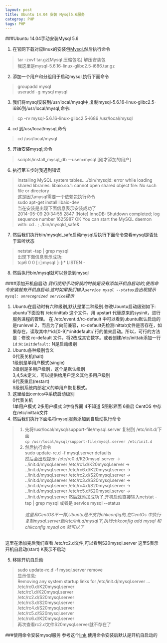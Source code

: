 ```yaml
---
layout: post
title: Ubuntu 14.04 安装 Mysql5.6服务
categroy: PHP
tags: PHP
---
```

###Ubuntu 14.04手动安装Mysql 5.6
1. 在官网下载对应linux的安装包[Mysql](http://www.mysql.com),然后执行命令
>tar -zxvf tar.gz[Mysql 压缩包名] 解压安装包   
我这里是mysql-5.6.16-linux-glibc2.5-i686.tar.gz
2. 添加一个用户和分组用于启动mysql,执行下面命令
>groupadd mysql  
useradd -g mysql mysql
3. 我们将mysql安装到/usr/local/mysql中,复制mysql-5.6.16-linux-glibc2.5-i686到/usr/local/mysql,命令:
>cp -rv mysql-5.6.16-linux-glibc2.5-i686 /usr/local/mysql
4. cd 到/usr/local/mysql,命令
>cd /usr/local/mysql
5. 开始安装mysql,命令
>scripts/install_mysql_db --user=mysql [刚才添加的用户]
6. 执行第五步时我遇到错误
>Installing MySQL system tables..../bin/mysqld: error while loading shared libraries: libaio.so.1: cannot open shared object file: No such file or directory  
这是因为mysql需要一个依赖包执行命令  
>sudo apt-get install libaio-dev  
当在安装是出现下面信息表示安装成功了   
2014-05-09 20:34:55 2847 [Note] InnoDB: Shutdown completed; log sequence number 1625987 OK
You can start the MySQL daemon with:
cd . ; ./bin/mysqld_safe&
7. 然后我们执行bin/mysqld_safe启动mysql后执行下面命令查看mysql是否处于监听状态
>netstat -tap | grep mysql   
出现下面信息表示成功:  
tcp6    0   0 [::]:mysql              [::]:*              LISTEN      -
8. 然后执行bin/mysql就可以登录到mysql

####添加开机自启动
*我们使用手动安装的时候是没有添加开机自启动的,使用命令安装就有开机自启动.这时如果我们输入`service mysql --status`会出现提示`mysql: unrecognized service`提示*

1. Ubuntu在启动时有六种级别,默认是第二种级别.修改Ubuntu启动级别如下:
ubuntu下面没有 /etc/inittab 这个文件。用 upstart 代替原来的sysinit，进行服务进程的管理。
在 /etc/event.d/rc-default 中可以看到ubuntu默认启动的是runlevel 2，而且为了向前兼容，rc-default先检测inittab文件是否存在，如果存在，读取其中/^id:[0-9]*:initdefault:/ 行的值来启动。所以，可行的方法是：修改 rc-default 文件，将2改成其它数字。或者创建/etc/inittab添加一行`id:N:initdefault:` N是启动级别
2. Ubuntu各种级别含义  
0代表关机(halt)  
1级别是单用户模式(single)  
2级别是多用户级别，这个是默认级别  
3,4,5未定义，可以提供给用户定义其他多用户级别  
6代表重启(restart)  
S级别系统内部定义的单用户恢复模式。
3. 这里给出centos中系统启动级别  
0代表关机  
1单用户模式 2多用户模式 3字符界面 4不知道 5图形界面 6重启
CentOS 中存在/etc/inittab文件
4. 然后我们执行下面名将mysql服务添加到自启动执行命令  
>1. 先将/usr/local/mysql/support-file/mysql.server 复制到 /etc/init.d/下面  
`cp /usr/local/mysql/support-file/mysql.server /etc/init.d`
>2. 然后执行命令  
sudo update-rc.d -f mysql.server defaults  
然后会出现提示:
/etc/rc0.d/K20mysql.server -> ../init.d/mysql.server
/etc/rc1.d/K20mysql.server -> ../init.d/mysql.server
/etc/rc6.d/K20mysql.server -> ../init.d/mysql.server
/etc/rc2.d/S20mysql.server -> ../init.d/mysql.server
/etc/rc3.d/S20mysql.server -> ../init.d/mysql.server
/etc/rc4.d/S20mysql.server -> ../init.d/mysql.server
/etc/rc5.d/S20mysql.server -> ../init.d/mysql.server
然后就添加成功了,开机启动直接输入netstat -tap | grep  mysql 或者是 service mysql --status<br/>  
*这里和CentOS不一样,Ubuntu是不支持chkconfig的,在CentOs 中执行复制mysql.server到/etc/init.d/mysql下,执行chkconfig add mysql 和 chkconfig mysql on 就可以了*  
<br/>
这里在添加完后我们查看 /etc/rc2.d文件,可以看到S20mysql.server 这里S表示开机自启动(start) K表示不启动

5. 移除开机自启动
>sudo update-rc.d -f mysql.server remove  
显示信息:  
Removing any system startup links for /etc/init.d/mysql.server ...  
   /etc/rc0.d/K20mysql.server  
   /etc/rc1.d/K20mysql.server  
   /etc/rc2.d/S20mysql.server  
   /etc/rc3.d/S20mysql.server  
   /etc/rc4.d/S20mysql.server  
   /etc/rc5.d/S20mysql.server  
   /etc/rc6.d/K20mysql.server  
再次查看rc2.d文件S20mysql.server就不存在了

###使用命令安装mysql服务
参考这个[link](https://help.ubuntu.com/12.04/serverguide/mysql.html),使用命令安装后默认是开机自启动的









